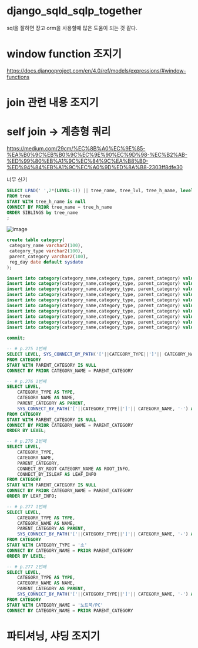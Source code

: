 # django_sqld_sqlp_together
sql을 잘하면 장고 orm을 사용할때 많은 도움이 되는 것 같다.

# window function 조지기
https://docs.djangoproject.com/en/4.0/ref/models/expressions/#window-functions

# join 관련 내용 조지기

# self join ->  계층형 쿼리


https://medium.com/29cm/%EC%8B%A0%EC%9E%85-%EA%B0%9C%EB%B0%9C%EC%9E%90%EC%9D%98-%EC%B2%AB-%ED%99%80%EB%A1%9C%EC%84%9C%EA%B8%B0-%ED%94%84%EB%A1%9C%EC%A0%9D%ED%8A%B8-2303ff8dfe30


너무 신기 
```sql
SELECT LPAD(' ',2*(LEVEL-1)) || tree_name, tree_lvl, tree_h_name, level, SYS_CONNECT_BY_PATH(tree_name, '-') AS PATH
FROM tree
START WITH tree_h_name is null
CONNECT BY PRIOR tree_name = tree_h_name    
ORDER SIBLINGS by tree_name
;
```

![image](https://user-images.githubusercontent.com/45473846/157413036-0dfb2b48-c9bf-41fc-8932-f17069463447.png)


```sql
create table category(
 category_name varchar2(100),
 category_type varchar2(100),
 parent_category varchar2(100),
 reg_day date default sysdate
);

insert into category(category_name,category_type, parent_category) values ('컴퓨터/디지털/가전','대',null);
insert into category(category_name,category_type, parent_category) values ('컴퓨터','중','컴퓨터/디지털/가전');
insert into category(category_name,category_type, parent_category) values ('디지털','중','컴퓨터/디지털/가전');
insert into category(category_name,category_type, parent_category) values ('가전','중','컴퓨터/디지털/가전');
insert into category(category_name,category_type, parent_category) values ('영상가전','소','가전');
insert into category(category_name,category_type, parent_category) values ('음향가전','소','가전');
insert into category(category_name,category_type, parent_category) values ('모바일/태블릿','소','디지털');
insert into category(category_name,category_type, parent_category) values ('카메라','소','디지털');
insert into category(category_name,category_type, parent_category) values ('노트북/PC','소','컴퓨터');
insert into category(category_name,category_type, parent_category) values ('모니터/프린터','소','컴퓨터');

commit;

-- # p.275 1번째
SELECT LEVEL, SYS_CONNECT_BY_PATH('['||CATEGORY_TYPE||']'|| CATEGORY_NAME, '-') AS PATH
FROM CATEGORY
START WITH PARENT_CATEGORY IS NULL
CONNECT BY PRIOR CATEGORY_NAME = PARENT_CATEGORY

-- # p.276 1번째
SELECT LEVEL, 
    CATEGORY_TYPE AS TYPE,
    CATEGORY_NAME AS NAME,
    PARENT_CATEGORY AS PARENT,
    SYS_CONNECT_BY_PATH('['||CATEGORY_TYPE||']'|| CATEGORY_NAME, '-') AS PATH
FROM CATEGORY
START WITH PARENT_CATEGORY IS NULL
CONNECT BY PRIOR CATEGORY_NAME = PARENT_CATEGORY
ORDER BY LEVEL;

-- # p.276 2번째
SELECT LEVEL, 
    CATEGORY_TYPE,
    CATEGORY_NAME,
    PARENT_CATEGORY,
    CONNECT_BY_ROOT CATEGORY_NAME AS ROOT_INFO,
    CONNECT_BY_ISLEAF AS LEAF_INFO
FROM CATEGORY
START WITH PARENT_CATEGORY IS NULL
CONNECT BY PRIOR CATEGORY_NAME = PARENT_CATEGORY
ORDER BY LEAF_INFO;

-- # p.277 1번째
SELECT LEVEL, 
    CATEGORY_TYPE AS TYPE,
    CATEGORY_NAME AS NAME,
    PARENT_CATEGORY AS PARENT,
    SYS_CONNECT_BY_PATH('['||CATEGORY_TYPE||']'|| CATEGORY_NAME, '-') AS PATH
FROM CATEGORY
START WITH CATEGORY_TYPE = '소'
CONNECT BY CATEGORY_NAME = PRIOR PARENT_CATEGORY
ORDER BY LEVEL;

-- # p.277 2번째
SELECT LEVEL, 
    CATEGORY_TYPE AS TYPE,
    CATEGORY_NAME AS NAME,
    PARENT_CATEGORY AS PARENT,
    SYS_CONNECT_BY_PATH('['||CATEGORY_TYPE||']'|| CATEGORY_NAME, '-') AS PATH
FROM CATEGORY
START WITH CATEGORY_NAME = '노트북/PC'
CONNECT BY CATEGORY_NAME = PRIOR PARENT_CATEGORY
```



# 파티셔닝, 샤딩 조지기

